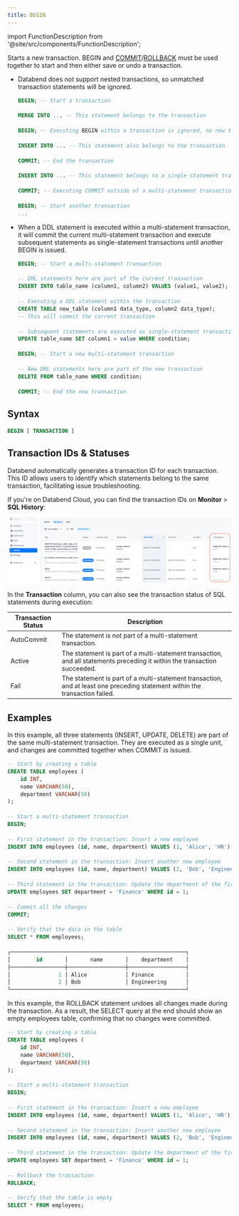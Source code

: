 ```yaml
---
title: BEGIN
---
```

import FunctionDescription from '@site/src/components/FunctionDescription';

<FunctionDescription description="Introduced or updated: v1.2.371"/>

Starts a new transaction. BEGIN and [COMMIT](commit.md)/[ROLLBACK](rollback.md) must be used together to start and then either save or undo a transaction.

- Databend does *not* support nested transactions, so unmatched transaction statements will be ignored.

    ```sql title="Example:"
    BEGIN; -- Start a transaction

    MERGE INTO ... -- This statement belongs to the transaction

    BEGIN; -- Executing BEGIN within a transaction is ignored, no new transaction is started, no error is raised

    INSERT INTO ... -- This statement also belongs to the transaction

    COMMIT; -- End the transaction

    INSERT INTO ... -- This statement belongs to a single-statement transaction

    COMMIT; -- Executing COMMIT outside of a multi-statement transaction is ignored, no commit operation is performed, no error is raised

    BEGIN; -- Start another transaction
    ... 
    ```

- When a DDL statement is executed within a multi-statement transaction, it will commit the current multi-statement transaction and execute subsequent statements as single-statement transactions until another BEGIN is issued.

    ```sql title="Example:"
    BEGIN; -- Start a multi-statement transaction

    -- DML statements here are part of the current transaction
    INSERT INTO table_name (column1, column2) VALUES (value1, value2);

    -- Executing a DDL statement within the transaction
    CREATE TABLE new_table (column1 data_type, column2 data_type); 
    -- This will commit the current transaction

    -- Subsequent statements are executed as single-statement transactions
    UPDATE table_name SET column1 = value WHERE condition;

    BEGIN; -- Start a new multi-statement transaction

    -- New DML statements here are part of the new transaction
    DELETE FROM table_name WHERE condition;

    COMMIT; -- End the new transaction
    ```


## Syntax

```sql
BEGIN [ TRANSACTION ]
```

## Transaction IDs & Statuses

Databend automatically generates a transaction ID for each transaction. This ID allows users to identify which statements belong to the same transaction, facilitating issue troubleshooting.

If you're on Databend Cloud, you can find the transaction IDs on **Monitor** > **SQL History**:

![alt text](../../../../../../static/img/documents/sql/transaction-id.png)

In the **Transaction** column, you can also see the transaction status of SQL statements during execution:

| Transaction Status | Description                                                                                                                 |
|--------------------|-----------------------------------------------------------------------------------------------------------------------------|
| AutoCommit         | The statement is not part of a multi-statement transaction.                                                                 |
| Active             | The statement is part of a multi-statement transaction, and all statements preceding it within the transaction succeeded.   |
| Fail               | The statement is part of a multi-statement transaction, and at least one preceding statement within the transaction failed. |

## Examples

In this example, all three statements (INSERT, UPDATE, DELETE) are part of the same multi-statement transaction. They are executed as a single unit, and changes are committed together when COMMIT is issued.

```sql
-- Start by creating a table
CREATE TABLE employees (
    id INT,
    name VARCHAR(50),
    department VARCHAR(50)
);

-- Start a multi-statement transaction
BEGIN;

-- First statement in the transaction: Insert a new employee
INSERT INTO employees (id, name, department) VALUES (1, 'Alice', 'HR');

-- Second statement in the transaction: Insert another new employee
INSERT INTO employees (id, name, department) VALUES (2, 'Bob', 'Engineering');

-- Third statement in the transaction: Update the department of the first employee
UPDATE employees SET department = 'Finance' WHERE id = 1;

-- Commit all the changes
COMMIT;

-- Verify that the data in the table
SELECT * FROM employees;

┌───────────────────────────────────────────────────────┐
│        id       │       name       │    department    │
├─────────────────┼──────────────────┼──────────────────┤
│               1 │ Alice            │ Finance          │
│               2 │ Bob              │ Engineering      │
└───────────────────────────────────────────────────────┘
```

In this example, the ROLLBACK statement undoes all changes made during the transaction. As a result, the SELECT query at the end should show an empty employees table, confirming that no changes were committed.

```sql
-- Start by creating a table
CREATE TABLE employees (
    id INT,
    name VARCHAR(50),
    department VARCHAR(50)
);

-- Start a multi-statement transaction
BEGIN;

-- First statement in the transaction: Insert a new employee
INSERT INTO employees (id, name, department) VALUES (1, 'Alice', 'HR');

-- Second statement in the transaction: Insert another new employee
INSERT INTO employees (id, name, department) VALUES (2, 'Bob', 'Engineering');

-- Third statement in the transaction: Update the department of the first employee
UPDATE employees SET department = 'Finance' WHERE id = 1;

-- Rollback the transaction
ROLLBACK;

-- Verify that the table is empty
SELECT * FROM employees;
```